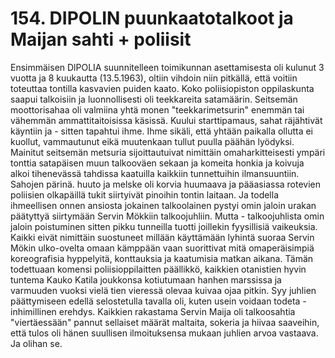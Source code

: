 


    
# 154. DIPOLIN puunkaatotalkoot ja Maijan sahti + poliisit 

Ensimmäisen DlPOLIA suunnitelleen toimikunnan asettamisesta oli kulunut 3 vuotta ja 8 kuukautta (13.5.1963), oltiin 
vihdoin niin pitkällä, että voitiin toteuttaa tontilla kasvavien puiden kaato. Koko poliisiopiston oppilaskunta saapui 
talkoisiin ja luonnollisesti oli teekkareita satamäärin. Seitsemän moottorisahaa oli valmiina yhtä monen 
"teekkarimetsurin" enemmän tai vähemmän ammattitaitoisissa käsissä. Kuului starttipamaus, sahat räjähtivät käyntiin ja - 
sitten tapahtui ihme. Ihme sikäli, että yhtään paikalla ollutta ei kuollut, vammautunut eikä muutenkaan tullut puulla 
päähän lyödyksi. Mainitut seitsemän metsuria sijoittautuivat nimittäin omaharkitteisesti ympäri tonttia satapäisen muun 
talkooväen sekaan ja komeita honkia ja koivuja alkoi tihenevässä tahdissa kaatuilla kaikkiin tunnettuihin ilmansuuntiin. 
Sahojen pärinä. huuto ja melske oli korvia huumaava ja pääasiassa rotevien poliisien olkapäillä tukit siirtyivät pinoihin 
tontin laitaan. Ja todella ihmeellisen onnen ansiosta jokainen talkoolainen pystyi omin jaloin urakan päätyttyä siirtymään 
Servin Mökkiin talkoojuhliin. Mutta - talkoojuhlista omin jaloin poistuminen sitten pikku tunneilla tuotti joillekin 
fyysillisiä vaikeuksia. Kaikki eivät nimittäin suostuneet millään käyttämään lyhintä suoraa Servin Mökin ulko-ovelta 
omaan kämppään vaan suorittivat mitä omaperäisimpiä koreografisia hyppelyitä, konttauksia ja kaatumisia matkan 
aikana. Tämän todettuaan komensi poliisioppilaitten päällikkö, kaikkien otanistien hyvin tuntema Kauko Katila joukkonsa 
kotiutumaan hanhen marssissa ja varmuuden vuoksi vielä tien vieressä olevaa kuivaa ojaa pitkin.  Syy juhlien 
päättymiseen edellä selostetulla tavalla oli, kuten usein voidaan todeta - inhimillinen erehdys. Kaikkien rakastama Servin 
Maija oli talkoosahtia "viertäessään" pannut sellaiset määrät maltaita, sokeria ja hiivaa saaveihin, että tulos oli hänen 
suullisen ilmoituksensa mukaan juhlien arvoa vastaava. Ja olihan se. 


